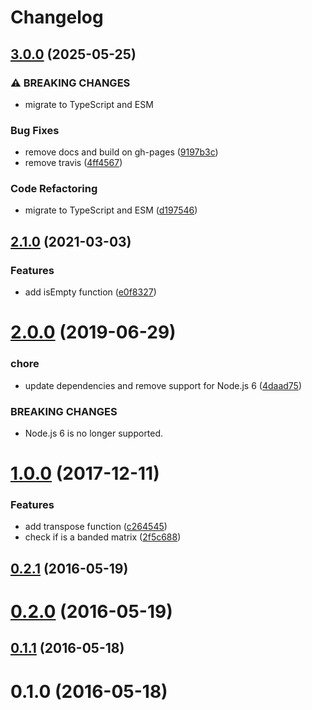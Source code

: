 # Changelog

## [3.0.0](https://github.com/mljs/sparse-matrix/compare/v2.1.0...v3.0.0) (2025-05-25)


### ⚠ BREAKING CHANGES

* migrate to TypeScript and ESM

### Bug Fixes

* remove docs and build on gh-pages ([9197b3c](https://github.com/mljs/sparse-matrix/commit/9197b3c1eba1a9c2e2f894bdaa5b066563d047c9))
* remove travis ([4ff4567](https://github.com/mljs/sparse-matrix/commit/4ff45677d1308976a52bc8f583f4772983a5a0f0))


### Code Refactoring

* migrate to TypeScript and ESM ([d197546](https://github.com/mljs/sparse-matrix/commit/d19754622b6b96afe3699553bbea8e7e939ce899))

## [2.1.0](https://github.com/mljs/sparse-matrix/compare/v2.0.0...v2.1.0) (2021-03-03)


### Features

* add isEmpty function ([e0f8327](https://github.com/mljs/sparse-matrix/commit/e0f8327d58c1a3d508fc120fd5d9b9140156d069))

# [2.0.0](https://github.com/mljs/sparse-matrix/compare/v1.0.0...v2.0.0) (2019-06-29)


### chore

* update dependencies and remove support for Node.js 6 ([4daad75](https://github.com/mljs/sparse-matrix/commit/4daad75))


### BREAKING CHANGES

* Node.js 6 is no longer supported.



<a name="1.0.0"></a>
# [1.0.0](https://github.com/mljs/sparse-matrix/compare/v0.2.1...v1.0.0) (2017-12-11)


### Features

* add transpose function ([c264545](https://github.com/mljs/sparse-matrix/commit/c264545))
* check if is a banded matrix ([2f5c688](https://github.com/mljs/sparse-matrix/commit/2f5c688))



<a name="0.2.1"></a>
## [0.2.1](https://github.com/mljs/sparse-matrix/compare/v0.2.0...v0.2.1) (2016-05-19)



<a name="0.2.0"></a>
# [0.2.0](https://github.com/mljs/sparse-matrix/compare/v0.1.1...v0.2.0) (2016-05-19)



<a name="0.1.1"></a>
## [0.1.1](https://github.com/mljs/sparse-matrix/compare/v0.1.0...v0.1.1) (2016-05-18)



<a name="0.1.0"></a>
# 0.1.0 (2016-05-18)
